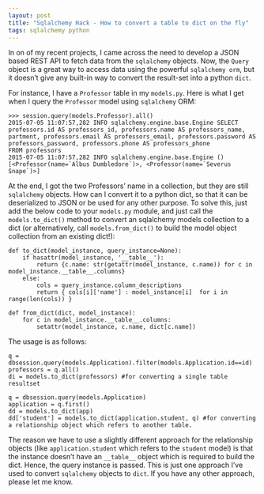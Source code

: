 ```yaml
---
layout: post
title: "Sqlalchemy Hack - How to convert a table to dict on the fly"
tags: sqlalchemy python
---
```


In on of my recent projects, I came across the need to develop a JSON based REST API to fetch data from the `sqlalchemy` objects. Now, the `Query` object is a great way to access data using the powerful `sqlalchemy orm`, but it doesn’t give any built-in way to convert the result-set into a python `dict`.<!--more-->

For instance, I have a `Professor` table in my `models.py`. Here is what I get when I query the `Professor` model using `sqlalchemy` ORM:

	>>> session.query(models.Professor).all()
	2015-07-05 11:07:57,282 INFO sqlalchemy.engine.base.Engine SELECT professors.id AS professors_id, professors.name AS professors_name,
	partment, professors.email AS professors_email, professors.password AS professors_password, professors.phone AS professors_phone
	FROM professors
	2015-07-05 11:07:57,282 INFO sqlalchemy.engine.base.Engine ()
	[<Professor(name=`Albus Dumbledore`)>, <Professor(name=`Severus Snape`)>]

At the end, I got the two Professors’ name in a collection, but they are still `sqlalchemy` objects. How can I convert it to a python dict, so that it can be deserialized to JSON or be used for any other purpose. To solve this, just add the below code to your `models.py` module, and just call the `models.to_dict()` method to convert an sqlalchemy models collection to a dict (or alternatively, call `models.from_dict()` to build the model object collection from an existing dict!):

	def to_dict(model_instance, query_instance=None):
		if hasattr(model_instance, '__table__'):
			return {c.name: str(getattr(model_instance, c.name)) for c in model_instance.__table__.columns}
		else:
			cols = query_instance.column_descriptions
			return { cols[i]['name'] : model_instance[i]  for i in range(len(cols)) }

	def from_dict(dict, model_instance):
		for c in model_instance.__table__.columns:
			setattr(model_instance, c.name, dict[c.name])

The usage is as follows:

	q = dbsession.query(models.Application).filter(models.Application.id==id)
	professors = q.all()
	di = models.to_dict(professors) #for converting a single table resultset

	q = dbsession.query(models.Application)
	application = q.first()
	dd = models.to_dict(app)
	dd['student'] = models.to_dict(application.student, q) #for converting a relationship object which refers to another table. 

The reason we have to use a slightly different approach for the relationship objects (like `application.student` which refers to the `student` model) is that the instance doesn’t have an `__table__` object which is required to build the dict. Hence, the query instance is passed. This is just one approach I’ve used to convert `sqlalchemy` objects to `dict`. If you have any other approach, please let me know.

